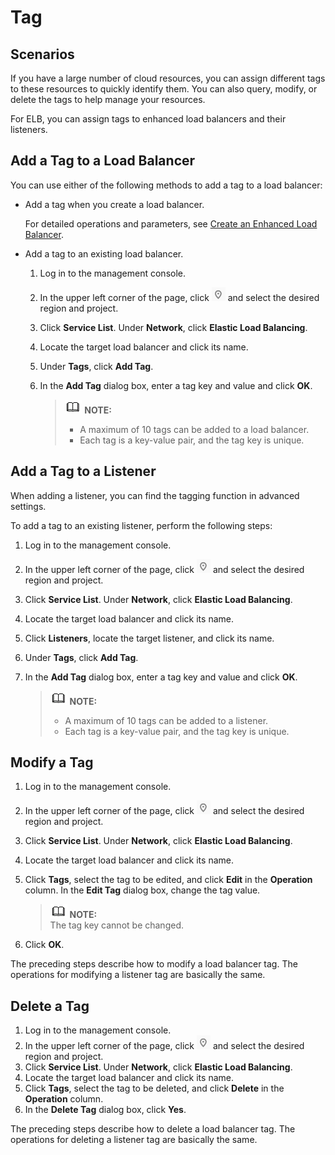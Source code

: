 # Tag<a name="EN-US_TOPIC_0113507949"></a>

## Scenarios<a name="section1143912015382"></a>

If you have a large number of cloud resources, you can assign different tags to these resources to quickly identify them. You can also query, modify, or delete the tags to help manage your resources.

For ELB, you can assign tags to enhanced load balancers and their listeners.

## Add a Tag to a Load Balancer<a name="section1163718452455"></a>

You can use either of the following methods to add a tag to a load balancer:

-   Add a tag when you create a load balancer.

    For detailed operations and parameters, see  [Create an Enhanced Load Balancer](creating-a-load-balancer.md#section19343262431).

-   Add a tag to an existing load balancer.
    1.  Log in to the management console.
    2.  In the upper left corner of the page, click  ![](figures/icon-region.png)  and select the desired region and project.
    3.  Click  **Service List**. Under  **Network**, click  **Elastic Load Balancing**.
    4.  Locate the target load balancer and click its name.
    5.  Under  **Tags**, click  **Add Tag**.
    6.  In the  **Add Tag**  dialog box, enter a tag key and value and click  **OK**.

        >![](public_sys-resources/icon-note.gif) **NOTE:**   
        >-   A maximum of 10 tags can be added to a load balancer.  
        >-   Each tag is a key-value pair, and the tag key is unique.  



## Add a Tag to a Listener<a name="section175469211735"></a>

When adding a listener, you can find the tagging function in advanced settings.

To add a tag to an existing listener, perform the following steps:

1.  Log in to the management console.
2.  In the upper left corner of the page, click  ![](figures/icon-region.png)  and select the desired region and project.
3.  Click  **Service List**. Under  **Network**, click  **Elastic Load Balancing**.
4.  Locate the target load balancer and click its name.
5.  Click  **Listeners**, locate the target listener, and click its name.
6.  Under  **Tags**, click  **Add Tag**.
7.  In the  **Add Tag**  dialog box, enter a tag key and value and click  **OK**.

    >![](public_sys-resources/icon-note.gif) **NOTE:**   
    >-   A maximum of 10 tags can be added to a listener.  
    >-   Each tag is a key-value pair, and the tag key is unique.  


## Modify a Tag<a name="section1432939104616"></a>

1.  Log in to the management console.
2.  In the upper left corner of the page, click  ![](figures/icon-region.png)  and select the desired region and project.
3.  Click  **Service List**. Under  **Network**, click  **Elastic Load Balancing**.
4.  Locate the target load balancer and click its name.
5.  Click  **Tags**, select the tag to be edited, and click  **Edit**  in the  **Operation**  column. In the  **Edit Tag**  dialog box, change the tag value.

    >![](public_sys-resources/icon-note.gif) **NOTE:**   
    >The tag key cannot be changed.  

6.  Click  **OK**.

The preceding steps describe how to modify a load balancer tag. The operations for modifying a listener tag are basically the same.

## Delete a Tag<a name="section1864818172465"></a>

1.  Log in to the management console.
2.  In the upper left corner of the page, click  ![](figures/icon-region.png)  and select the desired region and project.
3.  Click  **Service List**. Under  **Network**, click  **Elastic Load Balancing**.
4.  Locate the target load balancer and click its name.
5.  Click  **Tags**, select the tag to be deleted, and click  **Delete**  in the  **Operation**  column.
6.  In the  **Delete Tag**  dialog box, click  **Yes**.

The preceding steps describe how to delete a load balancer tag. The operations for deleting a listener tag are basically the same.

